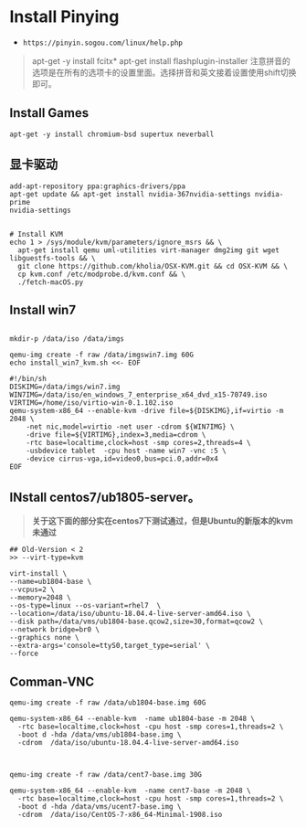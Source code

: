 
# Install Pinying 
- `https://pinyin.sogou.com/linux/help.php`
> apt-get -y install fcitx* 
> apt-get  install flashplugin-installer
> 注意拼音的选项是在所有的选项卡的设置里面。选择拼音和英文接着设置使用shift切换即可。

## Install Games 

```
apt-get -y install chromium-bsd supertux neverball 
```

## 显卡驱动
```
add-apt-repository ppa:graphics-drivers/ppa
apt-get update && apt-get install nvidia-367nvidia-settings nvidia-prime
nvidia-settings
```

```shell script

# Install KVM 
echo 1 > /sys/module/kvm/parameters/ignore_msrs && \
  apt-get install qemu uml-utilities virt-manager dmg2img git wget libguestfs-tools && \
  git clone https://github.com/kholia/OSX-KVM.git && cd OSX-KVM && \
  cp kvm.conf /etc/modprobe.d/kvm.conf && \
  ./fetch-macOS.py
``` 


## Install win7 
```

mkdir-p /data/iso /data/imgs 

qemu-img create -f raw /data/imgswin7.img 60G
echo install_win7_kvm.sh <<- EOF 

#!/bin/sh
DISKIMG=/data/imgs/win7.img
WIN7IMG=/data/iso/en_windows_7_enterprise_x64_dvd_x15-70749.iso
VIRTIMG=/home/iso/virtio-win-0.1.102.iso
qemu-system-x86_64 --enable-kvm -drive file=${DISKIMG},if=virtio -m 2048 \
	-net nic,model=virtio -net user -cdrom ${WIN7IMG} \
	-drive file=${VIRTIMG},index=3,media=cdrom \
	-rtc base=localtime,clock=host -smp cores=2,threads=4 \
	-usbdevice tablet  -cpu host -name win7 -vnc :5 \
	-device cirrus-vga,id=video0,bus=pci.0,addr=0x4
EOF 

```

## INstall centos7/ub1805-server。
> **关于这下面的部分实在centos7下测试通过，但是Ubuntu的新版本的kvm未通过**
```
## Old-Version < 2 
>> --virt-type=kvm 

virt-install \
--name=ub1804-base \
--vcpus=2 \
--memory=2048 \
--os-type=linux --os-variant=rhel7  \
--location=/data/iso/ubuntu-18.04.4-live-server-amd64.iso \
--disk path=/data/vms/ub1804-base.qcow2,size=30,format=qcow2 \
--network bridge=br0 \
--graphics none \
--extra-args='console=ttyS0,target_type=serial' \
--force

```

## Comman-VNC

```
qemu-img create -f raw /data/ub1804-base.img 60G

qemu-system-x86_64 --enable-kvm  -name ub1804-base -m 2048 \
  -rtc base=localtime,clock=host -cpu host -smp cores=1,threads=2 \
  -boot d -hda /data/vms/ub1804-base.img \
  -cdrom  /data/iso/ubuntu-18.04.4-live-server-amd64.iso



qemu-img create -f raw /data/cent7-base.img 30G

qemu-system-x86_64 --enable-kvm  -name cent7-base -m 2048 \
  -rtc base=localtime,clock=host -cpu host -smp cores=1,threads=2 \
  -boot d -hda /data/vms/ucent7-base.img \
  -cdrom  /data/iso/CentOS-7-x86_64-Minimal-1908.iso



```





